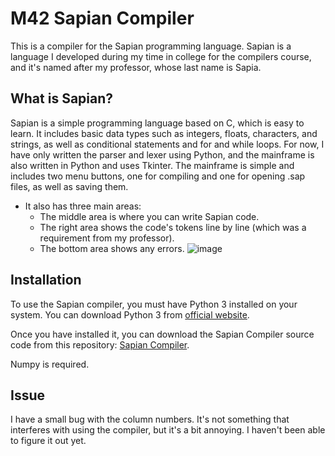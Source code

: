 # M42 Sapian Compiler
This is a compiler for the Sapian programming language. Sapian is a language I developed during my time in college for the compilers course, and it's named after my professor, whose last name is Sapia.

## What is Sapian?
Sapian is a simple programming language based on C, which is easy to learn. It includes basic data types such as integers, floats, characters, and strings, as well as conditional statements and for and while loops.
For now, I have only written the parser and lexer using Python, and the mainframe is also written in Python and uses Tkinter.
The mainframe is simple and includes two menu buttons, one for compiling and one for opening .sap files, as well as saving them.
- It also has three main areas:
  - The middle area is where you can write Sapian code.
  - The right area shows the code's tokens line by line (which was a requirement from my professor).
  - The bottom area shows any errors.
![image](https://user-images.githubusercontent.com/67249275/233232783-50592695-680e-40d7-b5ef-4ecb27067507.png)

## Installation
To use the Sapian compiler, you must have Python 3 installed on your system. You can download Python 3 from [official website](https://www.python.org/downloads/).

Once you have installed it, you can download the Sapian Compiler source code from this repository:
[Sapian Compiler](https://github.com/Menezess42/M42_Sapian_Compiler).

Numpy is required.

## Issue
I have a small bug with the column numbers. It's not something that interferes with using the compiler, but it's a bit annoying. I haven't been able to figure it out yet.
